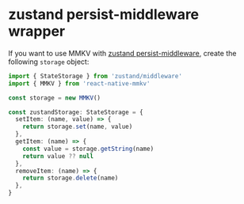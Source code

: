 
# zustand persist-middleware wrapper

If you want to use MMKV with [zustand persist-middleware](https://github.com/pmndrs/zustand#persist-middleware), create the following `storage` object:

```ts
import { StateStorage } from 'zustand/middleware'
import { MMKV } from 'react-native-mmkv'

const storage = new MMKV()

const zustandStorage: StateStorage = {
  setItem: (name, value) => {
    return storage.set(name, value)
  },
  getItem: (name) => {
    const value = storage.getString(name)
    return value ?? null
  },
  removeItem: (name) => {
    return storage.delete(name)
  },
}
```